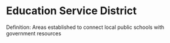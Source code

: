 # Education Service District

Definition: Areas established to connect local public schools with government resources